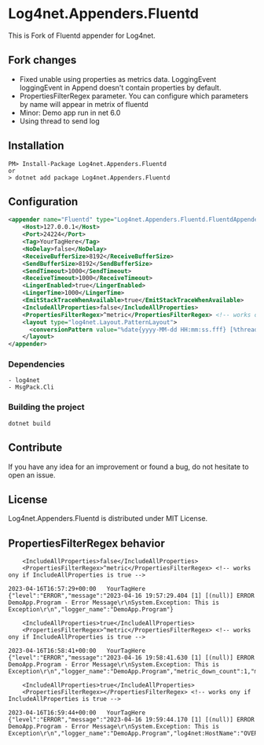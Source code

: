 
# Log4net.Appenders.Fluentd
This is Fork of Fluentd appender for Log4net.

## Fork changes
   - Fixed unable using properties as metrics data. LoggingEvent loggingEvent in Append doesn't contain properties by default.
   - PropertiesFilterRegex parameter. You can configure which parameters by name will appear in metrix of fluentd
   - Minor: Demo app run in net 6.0
   - Using thread to send log

## Installation

    PM> Install-Package Log4net.Appenders.Fluentd
    or
    > dotnet add package Log4net.Appenders.Fluentd

##  Configuration

```xml
<appender name="Fluentd" type="Log4net.Appenders.Fluentd.FluentdAppender, Log4net.Appenders.Fluentd">
    <Host>127.0.0.1</Host>
    <Port>24224</Port>
    <Tag>YourTagHere</Tag>
    <NoDelay>false</NoDelay>
    <ReceiveBufferSize>8192</ReceiveBufferSize>
    <SendBufferSize>8192</SendBufferSize>
    <SendTimeout>1000</SendTimeout>
    <ReceiveTimeout>1000</ReceiveTimeout>
    <LingerEnabled>true</LingerEnabled>
    <LingerTime>1000</LingerTime>
    <EmitStackTraceWhenAvailable>true</EmitStackTraceWhenAvailable>
    <IncludeAllProperties>false</IncludeAllProperties>
    <PropertiesFilterRegex>^metric</PropertiesFilterRegex> <!-- works ony if IncludeAllProperties is true -->
    <layout type="log4net.Layout.PatternLayout">
      <conversionPattern value="%date{yyyy-MM-dd HH:mm:ss.fff} [%thread] [%property{Context}] %-5level %logger - %message%newline" />
    </layout>
</appender>
```
  

### Dependencies

    - log4net
    - MsgPack.Cli

### Building the project

    dotnet build

## Contribute

If you have any idea for an improvement or found a bug, do not hesitate to open an issue.


## License

Log4net.Appenders.Fluentd is distributed under MIT License.

##  PropertiesFilterRegex behavior

```
    <IncludeAllProperties>false</IncludeAllProperties>
    <PropertiesFilterRegex>^metric</PropertiesFilterRegex> <!-- works ony if IncludeAllProperties is true -->
```
```
2023-04-16T16:57:29+00:00	YourTagHere	{"level":"ERROR","message":"2023-04-16 19:57:29.404 [1] [(null)] ERROR DemoApp.Program - Error Message\r\nSystem.Exception: This is Exception\r\n","logger_name":"DemoApp.Program"}
```
```
    <IncludeAllProperties>true</IncludeAllProperties>
    <PropertiesFilterRegex>^metric</PropertiesFilterRegex> <!-- works ony if IncludeAllProperties is true -->
```
```
2023-04-16T16:58:41+00:00	YourTagHere	{"level":"ERROR","message":"2023-04-16 19:58:41.630 [1] [(null)] ERROR DemoApp.Program - Error Message\r\nSystem.Exception: This is Exception\r\n","logger_name":"DemoApp.Program","metric_down_count":1,"metric_managed_thread_id":1}
```
```
    <IncludeAllProperties>true</IncludeAllProperties>
    <PropertiesFilterRegex></PropertiesFilterRegex> <!-- works ony if IncludeAllProperties is true -->
```
```
2023-04-16T16:59:44+00:00	YourTagHere	{"level":"ERROR","message":"2023-04-16 19:59:44.170 [1] [(null)] ERROR DemoApp.Program - Error Message\r\nSystem.Exception: This is Exception\r\n","logger_name":"DemoApp.Program","log4net:HostName":"OVERZOO","log4net:Identity":"","log4net:UserName":"OVERZOO\\overzoo","animal":"Zebra","metric_down_count":1}
```
